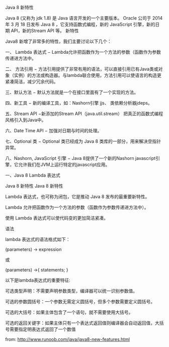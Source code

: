 Java 8 新特性

Java 8 (又称为 jdk 1.8) 是 Java 语言开发的一个主要版本。 Oracle 公司于 2014 年 3 月 18 日发布 Java 8 ，它支持函数式编程，新的 JavaScript 引擎，新的日期 API，新的Stream API 等。
新特性

Java8 新增了非常多的特性，我们主要讨论以下几个：

一、 Lambda 表达式 − Lambda允许把函数作为一个方法的参数（函数作为参数传递进方法中。

二、 方法引用 − 方法引用提供了非常有用的语法，可以直接引用已有Java类或对象（实例）的方法或构造器。与lambda联合使用，方法引用可以使语言的构造更紧凑简洁，减少冗余代码。

三、默认方法 − 默认方法就是一个在接口里面有了一个实现的方法。

四、新工具 − 新的编译工具，如：Nashorn引擎 jjs、 类依赖分析器jdeps。

五、Stream API −新添加的Stream API（java.util.stream） 把真正的函数式编程风格引入到Java中。

六、Date Time API − 加强对日期与时间的处理。

七、Optional 类 − Optional 类已经成为 Java 8 类库的一部分，用来解决空指针异常。

八、Nashorn, JavaScript 引擎 − Java 8提供了一个新的Nashorn javascript引擎，它允许我们在JVM上运行特定的javascript应用。

一、Java 8 Lambda 表达式

Java 8 新特性 Java 8 新特性

Lambda 表达式，也可称为闭包，它是推动 Java 8 发布的最重要新特性。

Lambda 允许把函数作为一个方法的参数（函数作为参数传递进方法中）。

使用 Lambda 表达式可以使代码变的更加简洁紧凑。

语法

lambda 表达式的语法格式如下：

(parameters) -> expression

或

(parameters) ->{ statements; }

以下是lambda表达式的重要特征:

可选类型声明：不需要声明参数类型，编译器可以统一识别参数值。

可选的参数圆括号：一个参数无需定义圆括号，但多个参数需要定义圆括号。

可选的大括号：如果主体包含了一个语句，就不需要使用大括号。

可选的返回关键字：如果主体只有一个表达式返回值则编译器会自动返回值，大括号需要指定明表达式返回了一个数值

from: http://www.runoob.com/java/java8-new-features.html
